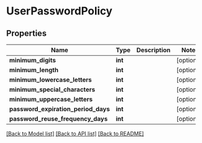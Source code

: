 # UserPasswordPolicy

## Properties
Name | Type | Description | Notes
------------ | ------------- | ------------- | -------------
**minimum_digits** | **int** |  | [optional] 
**minimum_length** | **int** |  | [optional] 
**minimum_lowercase_letters** | **int** |  | [optional] 
**minimum_special_characters** | **int** |  | [optional] 
**minimum_uppercase_letters** | **int** |  | [optional] 
**password_expiration_period_days** | **int** |  | [optional] 
**password_reuse_frequency_days** | **int** |  | [optional] 

[[Back to Model list]](../README.md#documentation-for-models) [[Back to API list]](../README.md#documentation-for-api-endpoints) [[Back to README]](../README.md)

